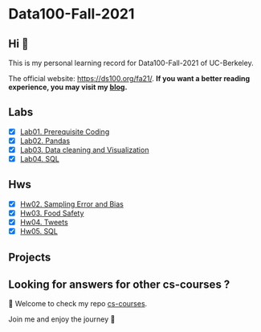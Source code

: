 # Data100-Fall-2021

## Hi 👋

This is my personal learning record for Data100-Fall-2021 of UC-Berkeley. 



The official website: https://ds100.org/fa21/. **If you want a better reading experience, you may visit my [blog](https://martinlwx.github.io).**

## Labs

- [x] [Lab01. Prerequisite Coding](./Labs/lab01.ipynb)
- [x] [Lab02. Pandas](./Labs/lab02.ipynb)
- [x] [Lab03. Data cleaning and Visualization](./Labs/lab03.ipynb)
- [x] [Lab04. SQL](./Labs/lab04.ipynb)

## Hws

- [x] [Hw02. Sampling Error and Bias](./Hws/hw2.ipynb)
- [x] [Hw03. Food Safety](./Hws/hw03/hw3.ipynb)
- [x] [Hw04. Tweets](./Hws/hw04/hw4.ipynb)
- [x] [Hw05. SQL](./Hws/hw05.ipynb)

## Projects



## Looking for answers for other cs-courses ?

:hugs: Welcome to check my repo [cs-courses](https://github.com/MartinLwx/cs-courses). 



Join me and enjoy the journey :rocket:

